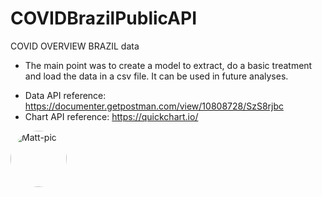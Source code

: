 # COVIDBrazilPublicAPI
COVID OVERVIEW BRAZIL data

* The main point was to create a model to extract, do a basic treatment and load the data in a csv file. It can be used in future analyses.

- Data API reference: https://documenter.getpostman.com/view/10808728/SzS8rjbc
- Chart API reference: https://quickchart.io/

<div align="left">
  <img align="center" alt="Matt-pic" height="90" style="border-radius:50px;" src="https://hugovk.github.io/python-logos/img/Python%20Package%20Index.jpg">
 
</div>
